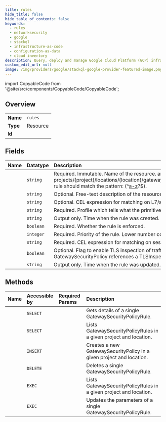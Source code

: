 ```yaml
---
title: rules
hide_title: false
hide_table_of_contents: false
keywords:
  - rules
  - networksecurity
  - google    
  - stackql
  - infrastructure-as-code
  - configuration-as-data
  - cloud inventory
description: Query, deploy and manage Google Cloud Platform (GCP) infrastructure and resources using SQL
custom_edit_url: null
image: /img/providers/google/stackql-google-provider-featured-image.png
---
```


import CopyableCode from '@site/src/components/CopyableCode/CopyableCode';




## Overview
<table><tbody>
<tr><td><b>Name</b></td><td><code>rules</code></td></tr>
<tr><td><b>Type</b></td><td>Resource</td></tr>
<tr><td><b>Id</b></td><td><CopyableCode code="networksecurity.rules" /></td></tr>
</tbody></table>

## Fields
| Name | Datatype | Description |
|:-----|:---------|:------------|
| <CopyableCode code="name" /> | `string` | Required. Immutable. Name of the resource. ame is the full resource name so projects/&#123;project&#125;/locations/&#123;location&#125;/gatewaySecurityPolicies/&#123;gateway_security_policy&#125;/rules/&#123;rule&#125; rule should match the pattern: (^[a-z]([a-z0-9-]&#123;0,61&#125;[a-z0-9])?$). |
| <CopyableCode code="description" /> | `string` | Optional. Free-text description of the resource. |
| <CopyableCode code="applicationMatcher" /> | `string` | Optional. CEL expression for matching on L7/application level criteria. |
| <CopyableCode code="basicProfile" /> | `string` | Required. Profile which tells what the primitive action should be. |
| <CopyableCode code="createTime" /> | `string` | Output only. Time when the rule was created. |
| <CopyableCode code="enabled" /> | `boolean` | Required. Whether the rule is enforced. |
| <CopyableCode code="priority" /> | `integer` | Required. Priority of the rule. Lower number corresponds to higher precedence. |
| <CopyableCode code="sessionMatcher" /> | `string` | Required. CEL expression for matching on session criteria. |
| <CopyableCode code="tlsInspectionEnabled" /> | `boolean` | Optional. Flag to enable TLS inspection of traffic matching on , can only be true if the parent GatewaySecurityPolicy references a TLSInspectionConfig. |
| <CopyableCode code="updateTime" /> | `string` | Output only. Time when the rule was updated. |
## Methods
| Name | Accessible by | Required Params | Description |
|:-----|:--------------|:----------------|:------------|
| <CopyableCode code="projects_locations_gateway_security_policies_rules_get" /> | `SELECT` | <CopyableCode code="gatewaySecurityPoliciesId, locationsId, projectsId, rulesId" /> | Gets details of a single GatewaySecurityPolicyRule. |
| <CopyableCode code="projects_locations_gateway_security_policies_rules_list" /> | `SELECT` | <CopyableCode code="gatewaySecurityPoliciesId, locationsId, projectsId" /> | Lists GatewaySecurityPolicyRules in a given project and location. |
| <CopyableCode code="projects_locations_gateway_security_policies_rules_create" /> | `INSERT` | <CopyableCode code="gatewaySecurityPoliciesId, locationsId, projectsId" /> | Creates a new GatewaySecurityPolicy in a given project and location. |
| <CopyableCode code="projects_locations_gateway_security_policies_rules_delete" /> | `DELETE` | <CopyableCode code="gatewaySecurityPoliciesId, locationsId, projectsId, rulesId" /> | Deletes a single GatewaySecurityPolicyRule. |
| <CopyableCode code="_projects_locations_gateway_security_policies_rules_list" /> | `EXEC` | <CopyableCode code="gatewaySecurityPoliciesId, locationsId, projectsId" /> | Lists GatewaySecurityPolicyRules in a given project and location. |
| <CopyableCode code="projects_locations_gateway_security_policies_rules_patch" /> | `EXEC` | <CopyableCode code="gatewaySecurityPoliciesId, locationsId, projectsId, rulesId" /> | Updates the parameters of a single GatewaySecurityPolicyRule. |
